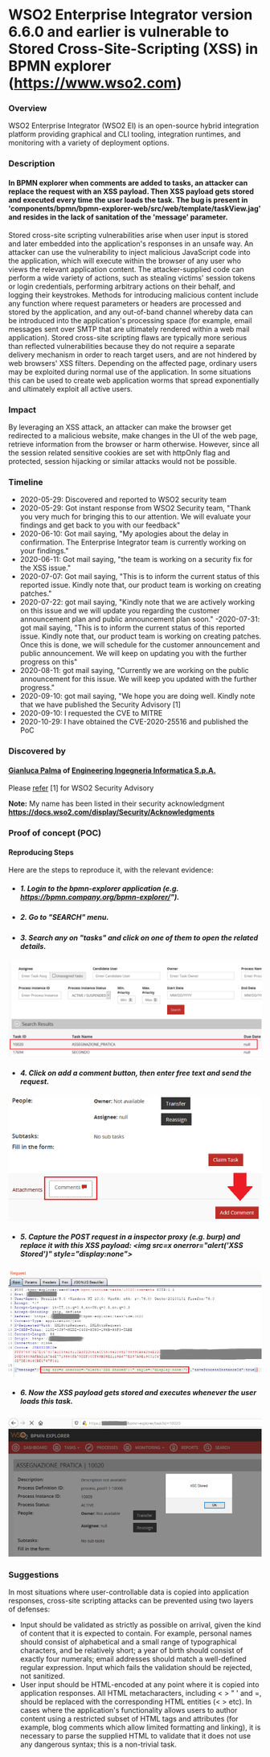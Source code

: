 # WSO2 Enterprise Integrator version 6.6.0 and earlier is vulnerable to Stored Cross-Site-Scripting (XSS) in BPMN explorer (https://www.wso2.com)

### Overview
WSO2 Enterprise Integrator (WSO2 EI) is an open-source hybrid integration platform providing graphical and CLI tooling, integration runtimes, and monitoring with a variety of deployment options.

### Description
#### In BPMN explorer when comments are added to tasks, an attacker can replace the request with an XSS payload. Then XSS payload gets stored and executed every time the user loads the task. The bug is present in 'components/bpmn/bpmn-explorer-web/src/web/template/taskView.jag' and resides in the lack of sanitation of the 'message' parameter.

Stored cross-site scripting vulnerabilities arise when user input is stored and later embedded into the application's responses in an unsafe way. An attacker can use the vulnerability to inject malicious JavaScript code into the application, which will execute within the browser of any user who views the relevant application content.
The attacker-supplied code can perform a wide variety of actions, such as stealing victims' session tokens or login credentials, performing arbitrary actions on their behalf, and logging their keystrokes.
Methods for introducing malicious content include any function where request parameters or headers are processed and stored by the application, and any out-of-band channel whereby data can be introduced into the application's processing space (for example, email messages sent over SMTP that are ultimately rendered within a web mail application).
Stored cross-site scripting flaws are typically more serious than reflected vulnerabilities because they do not require a separate delivery mechanism in order to reach target users, and are not hindered by web browsers' XSS filters. Depending on the affected page, ordinary users may be exploited during normal use of the application. In some situations this can be used to create web application worms that spread exponentially and ultimately exploit all active users.

### Impact
By leveraging an XSS attack, an attacker can make the browser get redirected to a malicious website, make changes in the UI of the web page, retrieve information from the browser or harm otherwise. However, since all the session related sensitive cookies are set with httpOnly flag and protected, session hijacking or similar attacks would not be possible.

### Timeline
- 2020-05-29: Discovered and reported to WSO2 security team 
- 2020-05-29: Got instant response from WSO2 Security team, "Thank you very much for bringing this to our attention. We will evaluate your findings and get back to you with our feedback"
- 2020-06-10: Got mail saying, "My apologies about the delay in confirmation. The Enterprise Integrator team is currently working on your findings."
- 2020-06-11: Got mail saying, "the team is working on a security fix for the XSS issue."
- 2020-07-07: Got mail saying, "This is to inform the current status of this reported issue. Kindly note that, our product team is working on creating patches."
- 2020-07-22: got mail saying, "Kindly note that we are actively working on this issue and we will update you regarding the customer announcement plan and public announcement plan soon."
-2020-07-31: got mail saying, "This is to inform the current status of this reported issue. Kindly note that, our product team is working on creating patches. Once this is done, we will schedule for the customer announcement and public announcement. We will keep on updating you with the further progress on this"
- 2020-08-11: got mail saying, "Currently we are working on the public announcement for this issue. We will keep you updated with the further progress."
- 2020-09-10: got mail saying, "We hope you are doing well. Kindly note that we have published the Security Advisory [1]
- 2020-09-10: I requested the CVE to MITRE
- 2020-10-29: I have obtained the CVE-2020-25516 and published the PoC

### Discovered by

#### [Gianluca Palma](https://www.linkedin.com/in/piuppi/) of [Engineering Ingegneria Informatica S.p.A.](https://www.eng.it)

Please [refer](https://docs.wso2.com/display/Security/Security+Advisory+WSO2-2020-0781") [1] for WSO2 Security Advisory

**Note:** My name has been listed in their security acknowledgment **https://docs.wso2.com/display/Security/Acknowledgments**

### Proof of concept (POC)
#### Reproducing Steps

Here are the steps to reproduce it, with the relevant evidence:

- ##### 1. Login to the bpmn-explorer application (e.g. https://bpmn.company.org/bpmn-explorer/").
- ##### 2. Go to "SEARCH" menu.
- ##### 3. Search any on "tasks" and click on one of them to open the related details.


![Screenshot](images/task.png)


- ##### 4. Click on add a comment button, then enter free text and send the request.


![Screenshot](images/comment.png)


- ##### 5. Capture the POST request in a inspector proxy (e.g. burp) and replace it with this XSS payload: <img src=x onerror=\"alert('XSS Stored')\" style=\"display:none\">


![Screenshot](images/request.png)


- ##### 6. Now the XSS payload gets stored and executes whenever the user loads this task.
 
 
![Screenshot](images/response.png)



### Suggestions
In most situations where user-controllable data is copied into application responses, cross-site scripting attacks can be prevented using two layers of defenses:
- Input should be validated as strictly as possible on arrival, given the kind of content that it is expected to contain. For example, personal names should consist of alphabetical and a small range of typographical characters, and be relatively short; a year of birth should consist of exactly four numerals; email addresses should match a well-defined regular expression. Input which fails the validation should be rejected, not sanitized.
- User input should be HTML-encoded at any point where it is copied into application responses. All HTML metacharacters, including < > " ' and =, should be replaced with the corresponding HTML entities (&lt; &gt; etc).
In cases where the application's functionality allows users to author content using a restricted subset of HTML tags and attributes (for example, blog comments which allow limited formatting and linking), it is necessary to parse the supplied HTML to validate that it does not use any dangerous syntax; this is a non-trivial task.
